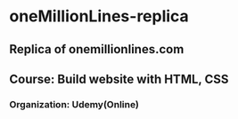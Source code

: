 # oneMillionLines-replica
##  Replica of onemillionlines.com
## Course: Build website with HTML, CSS
### Organization: Udemy(Online)
